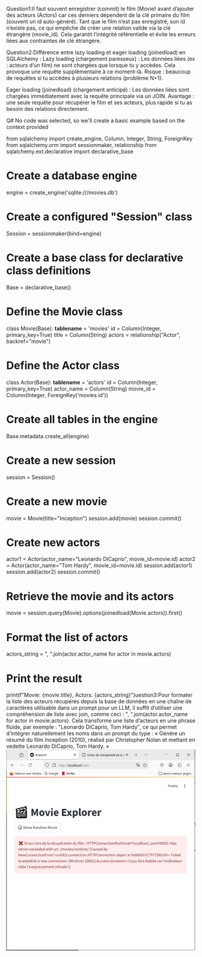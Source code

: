Question1:Il faut souvent enregistrer (commit) le film (Movie) avant d’ajouter des acteurs (Actors) car ces derniers dépendent de la clé primaire du film (souvent un id auto-généré). Tant que le film n’est pas enregistré, son id n’existe pas, ce qui empêche de créer une relation valide via la clé étrangère (movie_id). Cela garantit l’intégrité référentielle et évite les erreurs liées aux contraintes de clé étrangère.

Question2:Différence entre lazy loading et eager loading (joinedload) en SQLAlchemy :
Lazy loading (chargement paresseux) :
Les données liées (ex : acteurs d’un film) ne sont chargées que lorsque tu y accèdes. Cela provoque une requête supplémentaire à ce moment-là.
Risque : beaucoup de requêtes si tu accèdes à plusieurs relations (problème N+1).

Eager loading (joinedload) (chargement anticipé) :
Les données liées sont chargées immédiatement avec la requête principale via un JOIN.
Avantage : une seule requête pour récupérer le film et ses acteurs, plus rapide si tu as besoin des relations directement.

Q# No code was selected, so we'll create a basic example based on the context provided

from sqlalchemy import create_engine, Column, Integer, String, ForeignKey
from sqlalchemy.orm import sessionmaker, relationship
from sqlalchemy.ext.declarative import declarative_base

# Create a database engine
engine = create_engine('sqlite:///movies.db')

# Create a configured "Session" class
Session = sessionmaker(bind=engine)

# Create a base class for declarative class definitions
Base = declarative_base()

# Define the Movie class
class Movie(Base):
    __tablename__ = 'movies'
    id = Column(Integer, primary_key=True)
    title = Column(String)
    actors = relationship("Actor", backref="movie")

# Define the Actor class
class Actor(Base):
    __tablename__ = 'actors'
    id = Column(Integer, primary_key=True)
    actor_name = Column(String)
    movie_id = Column(Integer, ForeignKey('movies.id'))

# Create all tables in the engine
Base.metadata.create_all(engine)

# Create a new session
session = Session()

# Create a new movie
movie = Movie(title="Inception")
session.add(movie)
session.commit()

# Create new actors
actor1 = Actor(actor_name="Leonardo DiCaprio", movie_id=movie.id)
actor2 = Actor(actor_name="Tom Hardy", movie_id=movie.id)
session.add(actor1)
session.add(actor2)
session.commit()

# Retrieve the movie and its actors
movie = session.query(Movie).options(joinedload(Movie.actors)).first()

# Format the list of actors
actors_string = ", ".join(actor.actor_name for actor in movie.actors)

# Print the result
print(f"Movie: {movie.title}, Actors: {actors_string}")uestion3:Pour formater la liste des acteurs récupérés depuis la base de données en une chaîne de caractères utilisable dans un prompt pour un LLM, il suffit d’utiliser une compréhension de liste avec join, comme ceci : ", ".join(actor.actor_name for actor in movie.actors). Cela transforme une liste d’acteurs en une phrase fluide, par exemple : "Leonardo DiCaprio, Tom Hardy", ce qui permet d’intégrer naturellement les noms dans un prompt du type : « Génère un résumé du film Inception (2010), réalisé par Christopher Nolan et mettant en vedette Leonardo DiCaprio, Tom Hardy. »
![capture](image.png)

